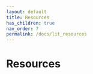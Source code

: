 ```yaml
---
layout: default
title: Resources
has_children: true
nav_order: 7
permalink: /docs/lit_resources
---
```

# Resources
